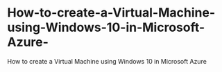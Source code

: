 # How-to-create-a-Virtual-Machine-using-Windows-10-in-Microsoft-Azure-
How to create a Virtual Machine using Windows 10 in Microsoft Azure 
